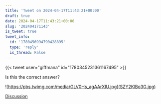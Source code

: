 ```yaml
---
title: 'Tweet on 2024-04-17T11:43:21+00:00'
draft: true
date: 2024-04-17T11:43:21+00:00
slug: '202404171143'
is_tweet: true
tweet_info:
  id: '1780456994790428895'
  type: 'reply'
  is_thread: False
---
```




{{< tweet user="giffmana" id="1780345231361167495" >}}

Is this the correct answer? 

![https://pbs.twimg.com/media/GLV0Hs_agAArXIU.jpg](SZY2KlBo3G.jpg)

[Discussion](https://x.com/sytelus/status/1780456994790428895)
